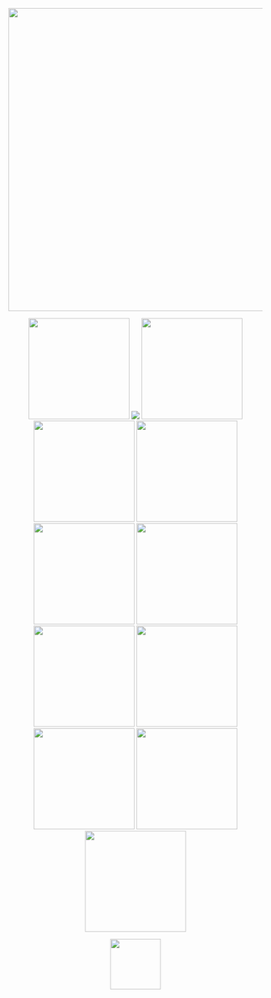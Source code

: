 <p align="center">
   <img width="600" src="https://files.catbox.moe/f92ymg.png"
</p>
 
<p align="center">
  <img width="200" src="https://files.catbox.moe/7mwxai.gif" />
  <img widrh="200" src="https://files.catbox.moe/zgb9xv.gif" /> 
  <img width="200" src="https://files.catbox.moe/5cmvix.gif" />
  <img width="200" src="https://files.catbox.moe/jj6veg.gif" />
  <img width="200" src="https://files.catbox.moe/71sktw.gif" />
  <img width="200" src="https://files.catbox.moe/5rjnqa.gif" />
  <img width="200" src="https://files.catbox.moe/9wo7yi.gif" />
  <img width="200" src="https://files.catbox.moe/k5t5jx.gif" />
  <img width="200" src="https://files.catbox.moe/xhd1pe.gif" />
  <img width="200" src="https://files.catbox.moe/ojb7y9.gif" />
  <img width="200" src="https://files.catbox.moe/m1px0f.gif" />
  <img width="200" src="https://files.catbox.moe/q0um6o.gif" />
</p>

<p align="center">
  <img width="100" src="https://files.catbox.moe/j4epn6.jpeg" />    
</p>


<!--
**WESB0RLAND/WESB0RLAND** is a ✨ _special_ ✨ repository because its `README.md` (this file) appears on your GitHub profile.

Here are some ideas to get you started:

- 🔭 I’m currently working on ...
- 🌱 I’m currently learning ...
- 👯 I’m looking to collaborate on ...
- 🤔 I’m looking for help with ...
- 💬 Ask me about ...
- 📫 How to reach me: ...
- 😄 Pronouns: ...
- ⚡ Fun fact: ...
-->
